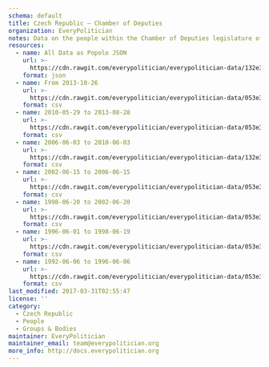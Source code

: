 ```yaml
---
schema: default
title: Czech Republic — Chamber of Deputies
organization: EveryPolitician
notes: Data on the people within the Chamber of Deputies legislature of Czech Republic.
resources:
  - name: All Data as Popolo JSON
    url: >-
      https://cdn.rawgit.com/everypolitician/everypolitician-data/132e39338e9b96ed475811fee86dcb1d57a9f90c/data/Czech_Republic/Deputies/ep-popolo-v1.0.json
    format: json
  - name: From 2013-10-26
    url: >-
      https://cdn.rawgit.com/everypolitician/everypolitician-data/053e36bccc1a4296657f99b37a6fb3cf71802718/data/Czech_Republic/Deputies/term-7.csv
    format: csv
  - name: 2010-05-29 to 2013-08-28
    url: >-
      https://cdn.rawgit.com/everypolitician/everypolitician-data/053e36bccc1a4296657f99b37a6fb3cf71802718/data/Czech_Republic/Deputies/term-6.csv
    format: csv
  - name: 2006-06-03 to 2010-06-03
    url: >-
      https://cdn.rawgit.com/everypolitician/everypolitician-data/132e39338e9b96ed475811fee86dcb1d57a9f90c/data/Czech_Republic/Deputies/term-5.csv
    format: csv
  - name: 2002-06-15 to 2006-06-15
    url: >-
      https://cdn.rawgit.com/everypolitician/everypolitician-data/053e36bccc1a4296657f99b37a6fb3cf71802718/data/Czech_Republic/Deputies/term-4.csv
    format: csv
  - name: 1998-06-20 to 2002-06-20
    url: >-
      https://cdn.rawgit.com/everypolitician/everypolitician-data/053e36bccc1a4296657f99b37a6fb3cf71802718/data/Czech_Republic/Deputies/term-3.csv
    format: csv
  - name: 1996-06-01 to 1998-06-19
    url: >-
      https://cdn.rawgit.com/everypolitician/everypolitician-data/053e36bccc1a4296657f99b37a6fb3cf71802718/data/Czech_Republic/Deputies/term-2.csv
    format: csv
  - name: 1992-06-06 to 1996-06-06
    url: >-
      https://cdn.rawgit.com/everypolitician/everypolitician-data/053e36bccc1a4296657f99b37a6fb3cf71802718/data/Czech_Republic/Deputies/term-1.csv
    format: csv
last_modified: 2017-03-31T02:55:47
license: ''
category:
  - Czech Republic
  - People
  - Groups & Bodies
maintainer: EveryPolitician
maintainer_email: team@everypolitician.org
more_info: http://docs.everypolitician.org
---
```

